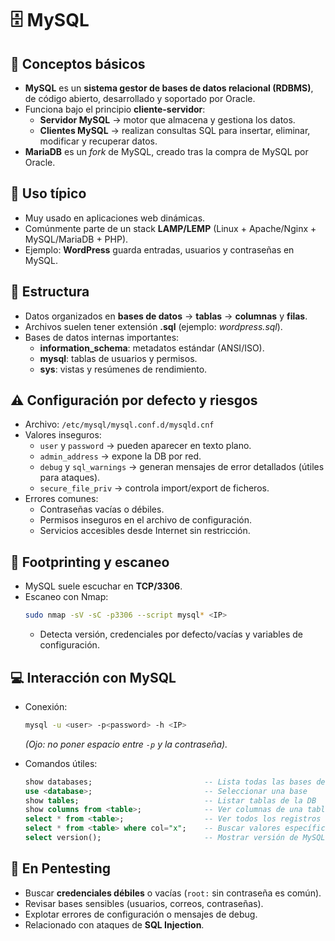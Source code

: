 # 🗄️ MySQL

## 📌 Conceptos básicos
- **MySQL** es un **sistema gestor de bases de datos relacional (RDBMS)**, de código abierto, desarrollado y soportado por Oracle.
- Funciona bajo el principio **cliente-servidor**:
  - **Servidor MySQL** → motor que almacena y gestiona los datos.
  - **Clientes MySQL** → realizan consultas SQL para insertar, eliminar, modificar y recuperar datos.
- **MariaDB** es un *fork* de MySQL, creado tras la compra de MySQL por Oracle.

## 🔹 Uso típico
- Muy usado en aplicaciones web dinámicas.
- Comúnmente parte de un stack **LAMP/LEMP** (Linux + Apache/Nginx + MySQL/MariaDB + PHP).
- Ejemplo: **WordPress** guarda entradas, usuarios y contraseñas en MySQL.

## 📂 Estructura
- Datos organizados en **bases de datos** → **tablas** → **columnas** y **filas**.
- Archivos suelen tener extensión **.sql** (ejemplo: *wordpress.sql*).
- Bases de datos internas importantes:
  - **information_schema**: metadatos estándar (ANSI/ISO).
  - **mysql**: tablas de usuarios y permisos.
  - **sys**: vistas y resúmenes de rendimiento.

## ⚠️ Configuración por defecto y riesgos
- Archivo: `/etc/mysql/mysql.conf.d/mysqld.cnf`
- Valores inseguros:
  - `user` y `password` → pueden aparecer en texto plano.
  - `admin_address` → expone la DB por red.
  - `debug` y `sql_warnings` → generan mensajes de error detallados (útiles para ataques).
  - `secure_file_priv` → controla import/export de ficheros.
- Errores comunes:
  - Contraseñas vacías o débiles.
  - Permisos inseguros en el archivo de configuración.
  - Servicios accesibles desde Internet sin restricción.

## 🔎 Footprinting y escaneo
- MySQL suele escuchar en **TCP/3306**.
- Escaneo con Nmap:
  ```bash
  sudo nmap -sV -sC -p3306 --script mysql* <IP>
  ```
  - Detecta versión, credenciales por defecto/vacías y variables de configuración.

## 💻 Interacción con MySQL
- Conexión:
  ```bash
  mysql -u <user> -p<password> -h <IP>
  ```
  *(Ojo: no poner espacio entre `-p` y la contraseña).*

- Comandos útiles:
  ```sql
  show databases;                         -- Lista todas las bases de datos
  use <database>;                         -- Seleccionar una base
  show tables;                            -- Listar tablas de la DB
  show columns from <table>;              -- Ver columnas de una tabla
  select * from <table>;                  -- Ver todos los registros
  select * from <table> where col="x";    -- Buscar valores específicos
  select version();                       -- Mostrar versión de MySQL
  ```

## 🎯 En Pentesting
- Buscar **credenciales débiles** o vacías (`root:` sin contraseña es común).
- Revisar bases sensibles (usuarios, correos, contraseñas).
- Explotar errores de configuración o mensajes de debug.
- Relacionado con ataques de **SQL Injection**.
